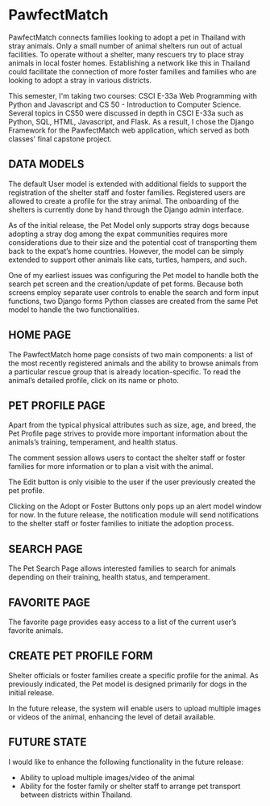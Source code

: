 # PawfectMatch

PawfectMatch connects families looking to adopt a pet in Thailand with stray animals. Only a small number of animal shelters run out of actual facilities. To operate without a shelter, many rescuers try to place stray animals in local foster homes. Establishing a network like this in Thailand could facilitate the connection of more foster families and families who are looking to adopt a stray in various districts.  

This semester, I'm taking two courses: CSCI E-33a Web Programming with Python and Javascript and CS 50 - Introduction to Computer Science.  Several topics in CS50 were discussed in depth in CSCI E-33a such as Python, SQL, HTML, Javascript, and Flask.  As a result, I chose the Django Framework for the PawfectMatch web application, which served as both classes' final capstone project. 

## DATA MODELS
The default User model is extended with additional fields to support the registration of the shelter staff and foster families. Registered users are allowed to create a profile for the stray animal. The onboarding of the shelters is currently done by hand through the Django admin interface. 

As of the initial release, the Pet Model only supports stray dogs because adopting a stray dog among the expat communities requires more considerations due to their size and the potential cost of transporting them back to the expat’s home countries. However, the model can be simply extended to support other animals like cats, turtles, hampers, and such. 

One of my earliest issues was configuring the Pet model to handle both the search pet screen and the creation/update of pet forms. Because both screens employ separate user controls to enable the search and form input functions, two Django forms Python classes are created from the same Pet model to handle the two functionalities. 

## HOME PAGE
The PawfectMatch home page consists of two main components: a list of the most recently registered animals and the ability to browse animals from a particular rescue group that is already location-specific. To read the animal’s detailed profile, click on its name or photo. 

## PET PROFILE PAGE
Apart from the typical physical attributes such as size, age, and breed, the Pet Profile page strives to provide more important information about the animals’s training, temperament, and health status.

The comment session allows users to contact the shelter staff or foster families for more information or to plan a visit with the animal.

The Edit button is only visible to the user if the user previously created the pet profile. 

Clicking on the Adopt or Foster Buttons only pops up an alert model window for now. In the future release, the notification module will send notifications to the shelter staff or foster families to initiate the adoption process. 

## SEARCH PAGE
The Pet Search Page allows interested families to search for animals depending on their training, health status, and temperament. 

## FAVORITE PAGE
The favorite page provides easy access to a list of the current user’s favorite animals. 


## CREATE PET PROFILE FORM
Shelter officials or foster families create a specific profile for the animal.  As previously indicated, the Pet model is designed primarily for dogs in the initial release. 

In the future release, the system will enable users to upload multiple images or videos of the animal, enhancing the level of detail available. 


## FUTURE STATE
I would like to enhance the following functionality in the future release:
- Ability to upload multiple images/video of the animal
- Ability for the foster family or shelter staff to arrange pet transport between districts within Thailand. 
